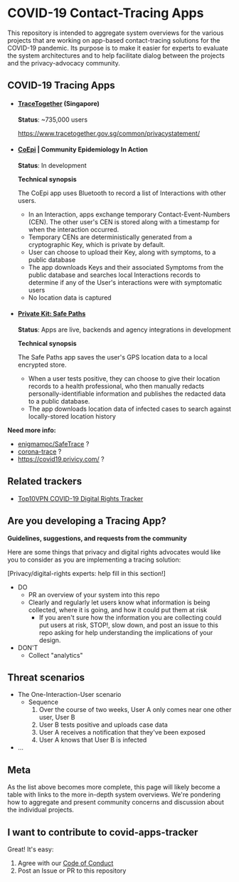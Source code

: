 # COVID-19 Contact-Tracing Apps

This repository is intended to aggregate system overviews for the various projects that are working on app-based contact-tracing solutions for the COVID-19 pandemic. Its purpose is to make it easier for experts to evaluate the system architectures and to help facilitate dialog between the projects and the privacy-advocacy community.

## COVID-19 Tracing Apps

* #### [TraceTogether](https://www.tracetogether.gov.sg/) (Singapore)
	**Status**: ~735,000 users

	https://www.tracetogether.gov.sg/common/privacystatement/


* #### [CoEpi](https://www.coepi.org) | Community Epidemiology In Action

	**Status**: In development

	**Technical synopsis**

	The CoEpi app uses Bluetooth to record a list of Interactions with other users.

	* In an Interaction, apps exchange temporary Contact-Event-Numbers (CEN). The other user's CEN is stored along with a timestamp for when the interaction occurred.
	* Temporary CENs are deterministically generated from a cryptographic Key, which is private by default.
	* User can choose to upload their Key, along with symptoms, to a public database
	* The app downloads Keys and their associated Symptoms from the public database and searches local Interactions records to determine if any of the User's interactions were with symptomatic users
	* No location data is captured

* #### [Private Kit: Safe Paths](http://safepaths.mit.edu/)

	**Status**: Apps are live, backends and agency integrations in development

	**Technical synopsis**

	The Safe Paths app saves the user's GPS location data to a local encrypted store.

	* When a user tests positive, they can choose to give their location records to a health professional, who then manually redacts personally-identifiable information and publishes the redacted data to a public database.
	* The app downloads location data of infected cases to search against locally-stored location history

**Need more info:**

* [enigmampc/SafeTrace](https://github.com/enigmampc/SafeTrace) ?
* [corona-trace](https://corona-trace.github.io/) ?
* https://covid19.privicy.com/ ?

## Related trackers

* [Top10VPN COVID-19 Digital Rights Tracker](https://www.top10vpn.com/news/surveillance/covid-19-digital-rights-tracker/)

## Are you developing a Tracing App?

**Guidelines, suggestions, and requests from the community**

Here are some things that privacy and digital rights advocates would like you to consider as you are implementing a tracing solution:

[Privacy/digital-rights experts: help fill in this section!]

* DO
	* PR an overview of your system into this repo
	* Clearly and regularly let users know what information is being collected, where it is going, and how it could put them at risk
		* If you aren't sure how the information you are collecting could put users at risk, STOP!, slow down, and post an issue to this repo asking for help understanding the implications of your design.
* DON'T
	* Collect "analytics"

## Threat scenarios

* The One-Interaction-User scenario
	* Sequence
		1. Over the course of two weeks, User A only comes near one other user, User B
		2. User B tests positive and uploads case data
		3. User A receives a notification that they've been exposed
		4. User A knows that User B is infected
* ...

## Meta

As the list above becomes more complete, this page will likely become a table with links to the more in-depth system overviews. We're pondering how to aggregate and present community concerns and discussion about the individual projects.

## I want to contribute to covid-apps-tracker

Great! It's easy:

1. Agree with our [Code of Conduct](./CODE_OF_CONDUCT.md)
2. Post an Issue or PR to this repository
